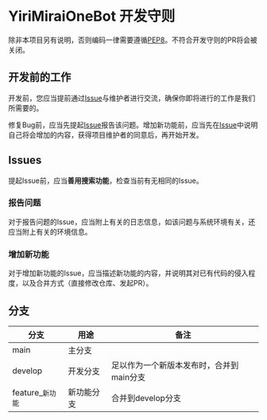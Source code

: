 # YiriMiraiOneBot 开发守则

除非本项目另有说明，否则编码一律需要遵循[PEP8](https://peps.python.org/pep-0008/)。不符合开发守则的PR将会被关闭。

## 开发前的工作

开发前，您应当提前通过[Issue](https://github.com/YiriMiraiProject/YiriMiraiOneBot/issues)与维护者进行交流，确保你即将进行的工作是我们所需要的。

修复Bug前，应当先提起[Issue](https://github.com/YiriMiraiProject/YiriMiraiOneBot/issues)报告该问题。增加新功能前，应当先在[Issue](https://github.com/YiriMiraiProject/YiriMiraiOneBot/issues)中说明自己将会增加的内容，获得项目维护者的同意后，再开始开发。

## Issues

提起Issue前，应当**善用搜索功能**，检查当前有无相同的Issue。

### 报告问题

对于报告问题的Issue，应当附上有关的日志信息，如该问题与系统环境有关，还应当附上有关的环境信息。

### 增加新功能

对于增加新功能的Issue，应当描述新功能的内容，并说明其对已有代码的侵入程度，以及合并方式（直接修改仓库、发起PR）。

## 分支

| 分支             | 用途       | 备注                                     |
| ---------------- | ---------- | ---------------------------------------- |
| main             | 主分支     |                                          |
| develop          | 开发分支   | 足以作为一个新版本发布时，合并到main分支 |
| feature_`新功能` | 新功能分支 | 合并到develop分支                        |